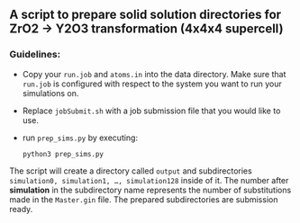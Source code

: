 ## A script to prepare solid solution directories for ZrO2 -> Y2O3 transformation (4x4x4 supercell)

### Guidelines:

- Copy your `run.job` and `atoms.in` into the data directory. Make sure that `run.job` is configured with respect to the system you want to run your simulations on.

- Replace `jobSubmit.sh` with a job submission file that you would like to use.

- run `prep_sims.py` by executing:
  ```
  python3 prep_sims.py
  ```

The script will create a directory called `output` and subdirectories `simulation0, simulation1, …, simulation128` inside of it. The number after __simulation__ in the subdirectory name represents the number of substitutions made in the `Master.gin` file. The prepared subdirectories are submission ready.
